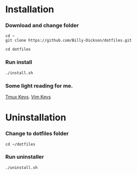 # Installation
### Download and change folder
```
cd ~
git clone https://github.com/Billy-Dickson/dotfiles.git

cd dotfiles
```
### Run install
```
./install.sh
```

### Some light reading for me.

[Tmux Keys](https://tmuxcheatsheet.com/).
[Vim Keys](https://devhints.io/vim)

# Uninstallation

### Change to dotfiles folder
```
cd ~/dotfiles
```

### Run uninstaller
```
./uninstall.sh
```
